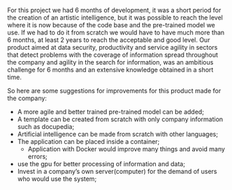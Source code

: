 For this project we had 6 months of development, it was a short period for the creation of an artistic intelligence, but it was possible to reach the level where it is now because of the code base and the pre-trained model we use. If we had to do it from scratch we would have to have much more than 6 months, at least 2 years to reach the acceptable and good level.
Our product aimed at data security, productivity and service agility in sectors that detect problems with the coverage of information spread throughout the company and agility in the search for information, was an ambitious challenge for 6 months and an extensive knowledge obtained in a short time.

So here are some suggestions for improvements for this product made for the company:
- A more agile and better trained pre-trained model can be added;
- A template can be created from scratch with only company information such as docupedia;
- Artificial intelligence can be made from scratch with other languages;
- The application can be placed inside a container;
    - Application with Docker would improve many things and avoid many errors;
- use the gpu for better processing of information and data;
- Invest in a company’s own server(computer) for the demand of users who would use the system;
